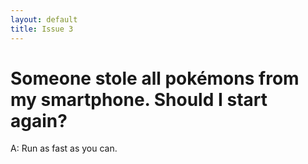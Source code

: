 ```yaml
---
layout: default
title: Issue 3
---
```


# Someone stole all pokémons from my smartphone. Should I start again?

A: Run as fast as you can.